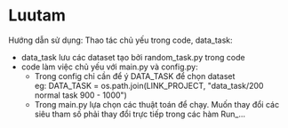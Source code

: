 # Luutam
Hướng dẫn sử dụng:
  Thao tác chủ yếu trong code, data_task:
  - data_task lưu các dataset tạo bởi random_task.py trong code
  - code làm việc chủ yếu với main.py và config.py:
    + Trong config chỉ cần để ý DATA_TASK để chọn dataset <br />
      eg: DATA_TASK = os.path.join(LINK_PROJECT, "data_task/200 normal task 900 - 1000")
    + Trong main.py lựa chọn các thuật toán để chạy. Muốn thay đổi các siêu tham số phải thay đổi trực tiếp trong các hàm Run_...
